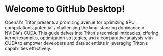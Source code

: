 # Welcome to GitHub Desktop!

OpenAI's Triton presents a promising avenue for optimizing GPU computations, potentially challenging the long-standing dominance of NVIDIA's CUDA. This guide delves into Triton's technical intricacies, offering kernel examples, optimization strategies, and a comparative analysis with CUDA to empower developers and data scientists in leveraging Triton's capabilities effectively.
